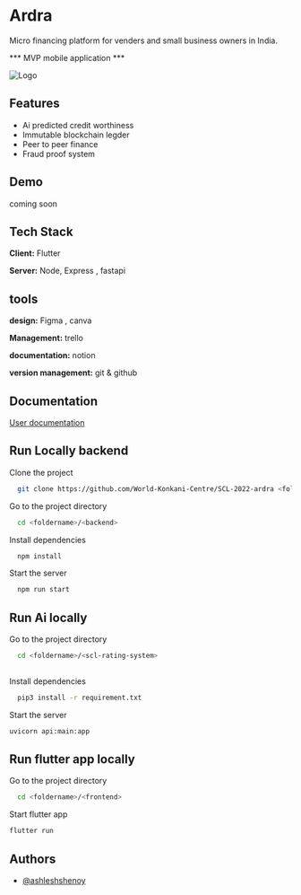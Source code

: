 
# Ardra 

Micro financing platform for venders and small business owners in India.
 
*** MVP mobile application ***


![Logo](https://i.ibb.co/2qnKHTZ/image.png)



## Features

- Ai predicted credit worthiness
- Immutable blockchain legder
- Peer to peer finance  
- Fraud proof system




## Demo

coming soon

## Tech Stack

**Client:** Flutter  

**Server:** Node, Express , fastapi

## tools

**design:** Figma , canva  

**Management:** trello

**documentation:** notion

**version management:** git & github



## Documentation

[User documentation](https://burly-vinyl-d7a.notion.site/Product-doc-0c6b776bba0c45a98cf17f48fb90a51a)



## Run Locally backend

Clone the project

```bash
  git clone https://github.com/World-Konkani-Centre/SCL-2022-ardra <foldername>
```

Go to the project directory

```bash
  cd <foldername>/<backend>
```

Install dependencies

```bash
  npm install
```

Start the server

```bash
  npm run start
```




## Run Ai locally
Go to the project directory

```bash
  cd <foldername>/<scl-rating-system>
  
```

Install dependencies

``` bash 
  pip3 install -r requirement.txt

```

Start the server

``` bash
uvicorn api:main:app
```



## Run flutter app locally

Go to the project directory
```bash
  cd <foldername>/<frontend>
```


Start flutter app
```bash
flutter run
```







## Authors

- [@ashleshshenoy](https://github.com/ashleshshenoy)

